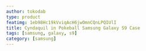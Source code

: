 ```yaml
---
author: tokodab
type: product
featimg: 1eb98Hc19kVviqAcH6jwOmnCQnLPQIUlI
title: Cyndaquil in Pokeball Samsung Galaxy S9 Case
tags: [samsung, galaxy, s9]
category: [samsung]
---
```

